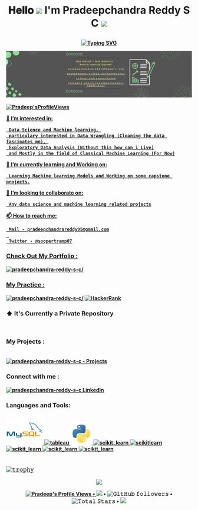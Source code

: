 <h1 align="center">
  
  𝐇𝐞𝐥𝐥𝐨 <img src="https://raw.githubusercontent.com/JayantGoel001/JayantGoel001/master/GIF/Earth.gif" width="24px"> I'm <b>Pradeepchandra Reddy S C<b>
  <img src="https://media.tenor.com/Wx9IEmZZXSoAAAAi/hi.gif" width="40px" />
</h1>
  
<p align="center">
<a href="https://github.com/soopertramp">
    <img src="https://readme-typing-svg.demolab.com?font=Ariel&size=24&duration=2000&pause=500&multiline=true&color=000000FF&width=500&height=100&lines=;Data Analyst+%7C+Data Scientist;Machine Learning Engineer" alt="Typing SVG" />
  


 <!--
<h3 align="center">Data Analyst / Data Scientist / Machine Learning Engineer</h3> -->

<p align="left">
  <img src="https://github.com/soopertramp/soopertramp/blob/main/Travel%20daily%20vlog%20(3).png" alt="Background">  
  
<p align="left">
  <img src="https://komarev.com/ghpvc/?username=Pradeepchandra&label=Profile%20views&color=0e75b6&style=flat" alt="Pradeep'sProfileViews">
  
<br/> 
                                         
 👀 I’m interested in:
 
     Data Science and Machine learning, 
     particulary interested in Data Wrangling (Cleaning the data fascinates me), 
     Exploratory Data Analysis (Without this how can i Live)
     and Mostly in the field of Classical Machine Learning (For Now)
                       
 🌱 I’m currently learning and Working on:
     
     Learning Machine learning Models and Working on some capstone projects.
 
 💞️ I’m looking to collaborate on:
 
     Any data science and machine learning related projects

 📫 How to reach me:

     Mail - pradeepchandrareddy95@gmail.com
     
     Twitter - @soopertramp07
  
<h3 align="left">Check Out My Portfolio :</h3>
<p align="left">

<a href="https://soopertramp.github.io/portfolio/" target="blank"><img align="center" src="https://upload.wikimedia.org/wikipedia/commons/d/dc/Portfolio.hu_full_logo.png" alt="pradeepchandra-reddy-s-c/" height="100" width="180" />
  
<h3 align="left">My Practice :</h3>
<p align="left">

<a href="https://github.com/soopertramp/Data-Science-and-Machine-Learning-Practice" target="blank"><img align="center" src="https://bigdataanalyticsnews.com/wp-content/uploads/2020/04/data-science.jpg" alt="pradeepchandra-reddy-s-c/" height="60" width="180" /></a> <a href="https://www.hackerrank.com/dashboard" target="blank"><img align="center" src="https://cdn-images-1.medium.com/max/2600/1*UGT1Rh9xLww3JeIDR1F0RQ.png" alt="HackerRank" height="100" width="180" /></a>

<h3> ⬆️ It's Currently a Private Repository </h3>  
  <br>
<h3 align="left">My Projects :</h3>
<p align="left">
 <br>
<a href="https://github.com/soopertramp/My-Projects" target="blank"><img align="center" src="http://projects-studio.co.uk/wp-content/uploads/2017/07/THE-PROJECTS-STUDIO-Logo-v1.png" alt="pradeepchandra-reddy-s-c - Projects" height="60" width="120" /></a>
    <br>
<h3 align="left">Connect with me :</h3>
<p align="left">
 
<a href="https://www.linkedin.com/in/pradeepchandra-reddy-s-c/" target="blank"><img align="center" src="https://upload.wikimedia.org/wikipedia/commons/b/b1/LinkedIn_Logo_2013_%282%29.svg" alt="pradeepchandra-reddy-s-c LinkedIn" height="50" width="120" /></a>
  
</p>


<h3 align="left">Languages and Tools:</h3>

</a><a href="https://github.com/soopertramp/Data-Science-and-Machine-Learning-Practice" target="_blank"> <img src="https://raw.githubusercontent.com/devicons/devicon/master/icons/mysql/mysql-original-wordmark.svg" alt="mysql" width="100" height="80"/>            </a><a href="https://public.tableau.com/app/profile/pradeepchandra.reddy.s.c" target="_blank"> <img src="https://cdn.worldvectorlogo.com/logos/tableau-logo.svg" alt="tableau" width="100" height="80"/>  </a> <a href="https://github.com/soopertramp/Data-Science-and-Machine-Learning-Practice" target="_blank"> <img src="https://raw.githubusercontent.com/devicons/devicon/master/icons/python/python-original.svg" alt="python" width="60" height="60"/> </a> <a href="https://github.com/soopertramp/Data-Science-and-Machine-Learning-Practice" target="_blank"> <img src="https://numpy.org/images/twitter-image.jpg" alt="scikit_learn" width="100" height="50"/> </a> <a href="https://github.com/soopertramp/Data-Science-and-Machine-Learning-Practice" target="_blank"> <img src="https://www.kindpng.com/picc/m/574-5747046_python-pandas-logo-transparent-hd-png-download.png" alt="scikitlearn" width="120" height="50"/> </a> <a href="https://github.com/soopertramp/Data-Science-and-Machine-Learning-Practice" target="_blank"> <img src="https://www.davecwright.org/files/sps-files/figures/dave/scipy.png" alt="scikit_learn" width="120" height="50"/> </a> <a href="https://github.com/soopertramp/Data-Science-and-Machine-Learning-Practice" target="_blank"> <img src="https://miro.medium.com/max/805/1*aUSZsGFCMPNYCkQygs4aGQ.jpeg" alt="scikit_learn" width="160" height="50"/> </a> <a href="https://github.com/soopertramp/Data-Science-and-Machine-Learning-Practice" target="_blank"> <img src="https://jorisvandenbossche.github.io/2018_DigiCosme_Software_Day/img/sklearn_logo.png" alt="scikit_learn" width="120" height="50"/> 
  <br>
#

![𝚝𝚛𝚘𝚙𝚑𝚢](https://github-profile-trophy.vercel.app/?username=soopertramp&column=9&margin-w=15&margin-h=15&no-bg=true&no-frame=true&theme=juicyfresh)

<p align="center">
  
  <img align="center" src="https://github-readme-streak-stats.herokuapp.com/?user=soopertramp&theme=dark&hide_border=true"/>
  
</p>
  
<p align="center">
  <img src="https://komarev.com/ghpvc/?username=Pradeepchandra&label=Profile%20views&color=0e75b6&style=flat" alt="Pradeep's Profile Views"> •  
  <a href="https://user-badge.committers.top/india_private/soopertramp"><img src="https://user-badge.committers.top/india_private/soopertramp.svg"></a> •
  <img alt="𝙶𝚒𝚝𝙷𝚞𝚋 𝚏𝚘𝚕𝚕𝚘𝚠𝚎𝚛𝚜" src="https://img.shields.io/github/followers/soopertramp?label=Followers&style=social"> •
  <img src="https://img.shields.io/github/stars/soopertramp?label=Stars" alt="𝚃𝚘𝚝𝚊𝚕 𝚂𝚝𝚊𝚛𝚜"> •
  <a href="https://github.com/sponsors/soopertramp"><img src="https://img.shields.io/static/v1?label=Sponsor&message=%E2%9D%A4&logo=GitHub&color=%23fe8e86"/></a>
</p>


<!---
soopertramp/soopertramp is a ✨ special ✨ repository because its `README.md` (this file) appears on your GitHub profile.
You can click the Preview link to take a look at your changes.
--->
